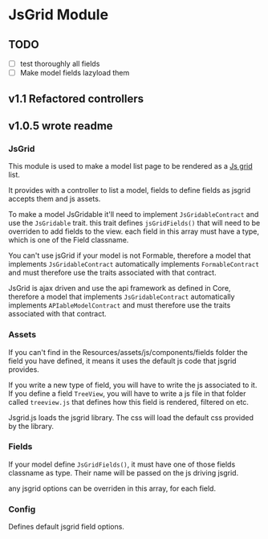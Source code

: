 # JsGrid Module

## TODO
- [ ] test thoroughly all fields
- [ ] Make model fields lazyload them

## v1.1 Refactored controllers
## v1.0.5 wrote readme

### JsGrid

This module is used to make a model list page to be rendered as a [Js grid](http://js-grid.com/) list.

It provides with a controller to list a model, fields to define fields as jsgrid accepts them and js assets.

To make a model JsGridable it'll need to implement `JsGridableContract` and use the `JsGridable` trait. this trait defines `jsGridFields()` that will need to be overriden to add fields to the view. each field in this array must have a type, which is one of the Field classname.

You can't use jsGrid if your model is not Formable, therefore a model that implements `JsGridableContract` automatically implements `FormableContract` and must therefore use the traits associated with that contract.

JsGrid is ajax driven and use the api framework as defined in Core, therefore a model that implements `JsGridableContract` automatically implements `APIableModelContract` and must therefore use the traits associated with that contract.

### Assets
If you can't find in the Resources/assets/js/components/fields folder the field you have defined, it means it uses the default js code that jsgrid provides.

If you write a new type of field, you will have to write the js associated to it. If you define a field `TreeView`, you will have to write a js file in that folder called `treeview.js` that defines how this field is rendered, filtered on etc.

Jsgrid.js loads the jsgrid library. The css will load the default css provided by the library.

### Fields
If your model define `JsGridFields()`, it must have one of those fields classname as type. Their name will be passed on the js driving jsgrid.

any jsgrid options can be overriden in this array, for each field.

### Config
Defines default jsgrid field options.